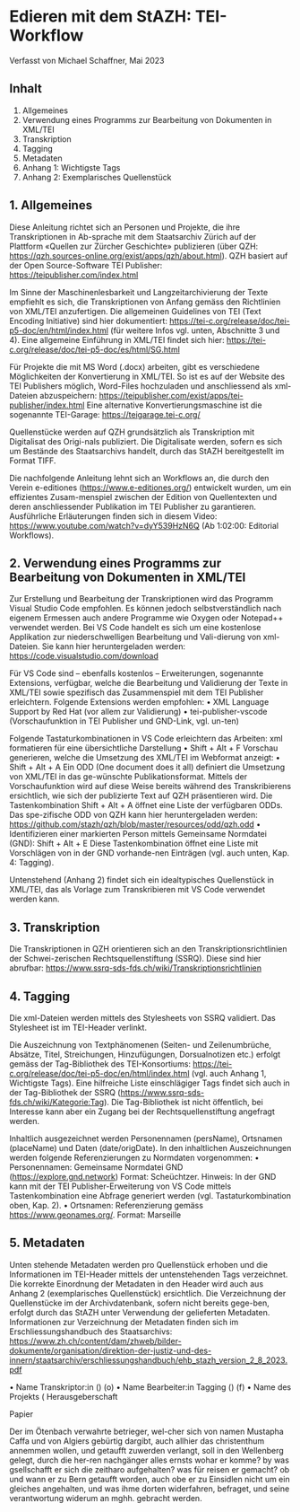 # Edieren mit dem StAZH: TEI-Workflow

Verfasst von Michael Schaffner, Mai 2023

## Inhalt

1. Allgemeines	
2. Verwendung eines Programms zur Bearbeitung von Dokumenten in XML/TEI	
3. Transkription	
4. Tagging	
5. Metadaten	
6. Anhang 1: Wichtigste Tags	
7. Anhang 2: Exemplarisches Quellenstück	



## 1. Allgemeines	

Diese Anleitung richtet sich an Personen und Projekte, die ihre Transkriptionen in Ab-sprache mit dem Staatsarchiv Zürich auf der Plattform «Quellen zur Zürcher Geschichte» publizieren (über QZH: https://qzh.sources-online.org/exist/apps/qzh/about.html). QZH basiert auf der Open Source-Software TEI Publisher: https://teipublisher.com/index.html

Im Sinne der Maschinenlesbarkeit und Langzeitarchivierung der Texte empfiehlt es sich, die Transkriptionen von Anfang gemäss den Richtlinien von XML/TEI anzufertigen. Die allgemeinen Guidelines von TEI (Text Encoding Initiative) sind hier dokumentiert: https://tei-c.org/release/doc/tei-p5-doc/en/html/index.html (für weitere Infos vgl. unten, Abschnitte 3 und 4). Eine allgemeine Einführung in XML/TEI findet sich hier: https://tei-c.org/release/doc/tei-p5-doc/es/html/SG.html

Für Projekte die mit MS Word (.docx) arbeiten, gibt es verschiedene Möglichkeiten der Konvertierung in XML/TEI. So ist es auf der Website des TEI Publishers möglich, Word-Files hochzuladen und anschliessend als xml-Dateien abzuspeichern: https://teipublisher.com/exist/apps/tei-publisher/index.html Eine alternative Konvertierungsmaschine ist die sogenannte TEI-Garage: https://teigarage.tei-c.org/



Quellenstücke werden auf QZH grundsätzlich als Transkription mit Digitalisat des Origi-nals publiziert. Die Digitalisate werden, sofern es sich um Bestände des Staatsarchivs handelt, durch das StAZH bereitgestellt im Format TIFF. 

Die nachfolgende Anleitung lehnt sich an Workflows an, die durch den Verein e-editiones (https://www.e-editiones.org/) entwickelt wurden, um ein effizientes Zusam-menspiel zwischen der Edition von Quellentexten und deren anschliessender Publikation im TEI Publisher zu garantieren. Ausführliche Erläuterungen finden sich in diesem Video: https://www.youtube.com/watch?v=dyY539HzN6Q (Ab 1:02:00: Editorial Workflows).


## 2. Verwendung eines Programms zur Bearbeitung von Dokumenten in XML/TEI	

Zur Erstellung und Bearbeitung der Transkriptionen wird das Programm Visual Studio Code empfohlen. Es können jedoch selbstverständlich nach eigenem Ermessen auch andere Programme wie Oxygen oder Notepad++ verwendet werden. Bei VS Code handelt es sich um eine kostenlose Applikation zur niederschwelligen Bearbeitung und Vali-dierung von xml-Dateien. Sie kann hier heruntergeladen werden: https://code.visualstudio.com/download

Für VS Code sind – ebenfalls kostenlos – Erweiterungen, sogenannte Extensions, verfügbar, welche die Bearbeitung und Validierung der Texte in XML/TEI sowie spezifisch das Zusammenspiel mit dem TEI Publisher erleichtern. 
Folgende Extensions werden empfohlen: 
•	XML Language Support by Red Hat (vor allem zur Validierung)
•	tei-publisher-vscode (Vorschaufunktion in TEI Publisher und GND-Link, vgl. un-ten)

Folgende Tastaturkombinationen in VS Code erleichtern das Arbeiten:
xml formatieren für eine übersichtliche Darstellung
•	Shift + Alt + F
    Vorschau generieren, welche die Umsetzung des XML/TEI im Webformat anzeigt:
•	Shift + Alt + A
    Ein ODD (One document does it all) definiert die Umsetzung von XML/TEI in das ge-wünschte Publikationsformat. Mittels der Vorschaufunktion wird auf diese Weise bereits während des Transkribierens ersichtlich, wie sich der publizierte Text auf QZH präsentieren wird. Die Tastenkombination Shift + Alt + A öffnet eine Liste der verfügbaren ODDs. Das spe-zifische ODD von QZH kann hier heruntergeladen werden: https://github.com/stazh/qzh/blob/master/resources/odd/qzh.odd
•	Identifizieren einer markierten Person mittels Gemeinsame Normdatei (GND):
    Shift + Alt + E
    Diese Tastenkombination öffnet eine Liste mit Vorschlägen von in der GND vorhande-nen Einträgen (vgl. auch unten, Kap. 4: Tagging).

Untenstehend (Anhang 2) findet sich ein idealtypisches Quellenstück in XML/TEI, das als Vorlage zum Transkribieren mit VS Code verwendet werden kann.


## 3. Transkription

Die Transkriptionen in QZH orientieren sich an den Transkriptionsrichtlinien der Schwei-zerischen Rechtsquellenstiftung (SSRQ). Diese sind hier abrufbar: https://www.ssrq-sds-fds.ch/wiki/Transkriptionsrichtlinien

## 4. Tagging 

Die xml-Dateien werden mittels des Stylesheets von SSRQ validiert. Das Stylesheet ist im TEI-Header verlinkt. 

Die Auszeichnung von Textphänomenen (Seiten- und Zeilenumbrüche, Absätze, Titel, Streichungen, Hinzufügungen, Dorsualnotizen etc.) erfolgt gemäss der Tag-Bibliothek des TEI-Konsortiums: https://tei-c.org/release/doc/tei-p5-doc/en/html/index.html (vgl. auch Anhang 1, Wichtigste Tags). Eine hilfreiche Liste einschlägiger Tags findet sich auch in der Tag-Bibliothek der SSRQ (https://www.ssrq-sds-fds.ch/wiki/Kategorie:Tag). Die Tag-Bibliothek ist nicht öffentlich, bei Interesse kann aber ein Zugang bei der Rechtsquellenstiftung angefragt werden.

Inhaltlich ausgezeichnet werden Personennamen (persName), Ortsnamen (placeName) und Daten (date/origDate). In den inhaltlichen Auszeichnungen werden folgende Referenzierungen zu Normdaten vorgenommen: 
•	Personennamen: Gemeinsame Normdatei GND (https://explore.gnd.network)
Format: <persName ref="GND_1089527993">Scheüchtzer</persName>. Hinweis: In der GND kann mit der TEI Publisher-Erweiterung von VS Code mittels Tastenkombination eine Abfrage generiert werden (vgl. Tastaturkombination oben, Kap. 2). 
•	Ortsnamen: Referenzierung gemäss https://www.geonames.org/. Format: <placeName ref="LOC_43.29695_5.38107">Marseille</placeName>


## 5. Metadaten

Unten stehende Metadaten werden pro Quellenstück erhoben und die Informationen im TEI-Header mittels der untenstehenden Tags verzeichnet. Die korrekte Einordnung der Metadaten in den Header wird auch aus Anhang 2 (exemplarisches Quellenstück) ersichtlich.
Die Verzeichnung der Quellenstücke im der Archivdatenbank, sofern nicht bereits gege-ben, erfolgt durch das StAZH unter Verwendung der gelieferten Metadaten. Informationen zur Verzeichnung der Metadaten finden sich im Erschliessungshandbuch des Staatsarchivs: https://www.zh.ch/content/dam/zhweb/bilder-dokumente/organisation/direktion-der-justiz-und-des-innern/staatsarchiv/erschliessungshandbuch/ehb_stazh_version_2_8_2023.pdf

•	Name Transkriptor:in (<resp key="transcript"/>) (o)
•	Name Bearbeiter:in Tagging (<resp key="tagging"/>) (f)
•	Name des Projekts (<title>) (f) 
•	Name Herausgeber:in (<respStmt>) (f) (ohne andere Angabe Staatsarchiv Zü-rich)
•	QZH-ID (<idno>, wird durch StAZH vergeben) (o)
•	Signatur des Quellenstücks inkl. Kürzel Archiv- oder Bibliotheksstandort        (<idno@source>) (o)
•	Editorischer (moderner) Titel des Quellenstücks (<head>) (o)
•	Regest (<summary>) (f)
•	Sprache (<textLang>) (o)
•	Überlieferung (<filiation>) (o)
•	Entstehungszeitraum (<origDate>) (o)
•	Trägermaterial: <material> (o)
•	Schlagwörter: <term> (f)
•	Kommentar zu Quellenstück (in <back>) (f)

Legende:
(o) = Angabe obligatorisch
(f) = Angabe fakultativ


## 6. Anhang 1: Wichtigste Tags

<p>: Absatz 
<pb n="35">: Seitenumbruch unter Angabe der originalen Seitenzahl 
<lb/>: Zeilenumbruch
<head>: Überschrift
<del>: Streichung
<add>: Hinzufügung (mit Attributen @place und ggf. @hand)
<persName>: Personenname
<placeName>: Ortsname
<date>: Datum (mit Attribut @when)
<abbr>: Abkürzung (ggf. mit Attribut @expan) 
<origDate>: Originaldatum des Quellenstücks (mit Attribut @when)



## 7. Anhang 2: Exemplarisches Quellenstück

<?xml version="1.0" encoding="UTF-8"?>
<?xml-model href="https://www.ssrq-sds-fds.ch/tei/TEI_Schema_SSRQ.rng" type="application/xml" schematypens="http://relaxng.org/ns/structure/1.0"?>
<?xml-model href="https://www.ssrq-sds-fds.ch/tei/TEI_Schema_SSRQ.rng" type="application/xml" schematy-pens="http://purl.oclc.org/dsdl/schematron"?>
<?xml-stylesheet type="text/css" href="https://www.ssrq-sds-fds.ch/tei/Textkritik_Version_tei-ssrq.css“?>
<!--<?xml-stylesheet type="text/css" href="https://www.ssrq-sds-fds.ch/tei/Inhalt_Version_tei-ssrq.css"?>-->
<TEI xmlns:xi="http://www.w3.org/2001/XInclude" xmlns="http://www.tei-c.org/ns/1.0"
    xmlns:ssrq="http://ssrq-sds-fds.ch/ns/nonTEI" n="1234" xml:lang="de">
    <teiHeader>
        <fileDesc>
            <titleStmt>
                <respStmt>
                    <persName><!-- Name Transkriptor:in--></persName>
                    <resp key="transcript"/>
                </respStmt>
                <respStmt>
                    <persName><!--Name Bearbeiter:in Tagging --></persName>
                    <resp key="tagging"/>
                </respStmt>
            </titleStmt>
            <publicationStmt>
                <date type="electronic" when="2021-05-01"/>
                <date type="print" when="2018-12-31"/>
            </publicationStmt>
            <seriesStmt xml:id="ssrq-sds-fds">
                <title><!-- Name Projekt--></title>
                <respStmt>
                    <persName><!-- Name Herausgeber:in--></persName>
                    <resp>Herausgeberschaft</resp>
                </respStmt>
                <idno><!-- QZH-ID nach Schema QZH_XXX--></idno>
            </seriesStmt>
            <sourceDesc>
                <msDesc>
                    <msIdentifier>
                        <idno source="<!-- Link zu Quelle in Archivkatalog-->"><!-- Signatur der Quelle--></idno>
                    </msIdentifier>
                    <head><!-- Editorischer Titel des Quellenstücks --></head>
                    <msContents>
                    <summary><!-- Regest--></summary>
                        <msItem>
                            <textLang><!-- Sprache--></textLang>
                            <filiation type="current"><!--Überlieferung --></filiation>
                            <filiation type="original"><origDate when="1706-07-21"/></filiation>
                        </msItem>
                    </msContents>
                    <physDesc>
                        <objectDesc>
                            <supportDesc>
                                <sup-port><material>Papier</material></support>
                                <extent/>
                            </supportDesc>
                        </objectDesc>
                    </physDesc>
                    <history>
                        <origin/>
                    </history>
                </msDesc>
            </sourceDesc>
        </fileDesc>
        <encodingDesc>
            <editorialDecl>
                <p>
                    <ref target="https://www.ssrq-sds-fds.ch/wiki/Transkriptionsrichtlinien"/>
                </p>
            </editorialDecl>
        </encodingDesc>
        <profileDesc> </profileDesc>
        <profileDesc>
            <textClass default="false">
                <keywords scheme="http://www.ssrq-sds-fds.ch/taxonomie">
                    <term ref="key000325"><!-- Schlagwort--></term>
                </keywords>
            </textClass>
            <particDesc default="false"/>
            <settingDesc default="false"/>
        </profileDesc>
    </teiHeader>
    <text>
        <group>
            <text><!-- Editionstext-->
        <body>
        <div>
            <pb n="35" facs="StAZH_B_II_695__S__35_.tif"/>
            <p>
                <lb/>Der im <placeName ref="LOC_47.374444_8.541111">Ötenbach</placeName> verwahrte betrieger, wel-cher
                <lb/>sich von namen <persName>Mustapha Caffa</persName> und von <placeName ref="LOC_36.73225_3.08746">Algiers</placeName>
            <lb/>gebürtig dargibt, auch allhier das christenthum an<lb break="no"/>nemmen wollen, und getaufft zuwerden verlangt,
                <lb/>soll in den <placeName ref="LOC_47.368744_8.542639">Wellenberg</placeName> gelegt, durch die her-ren
            <lb/>nachgänger alles ernsts wohar er komme? by was
            <lb/>gsellschafft er sich die zeitharo aufgehalten?
                <lb/>was für reisen er gemacht? ob und wann er zu <placeNa-me ref="LOC_46.94809_7.44744">Bern</placeName> ge<lb break="no"/>taufft worden, auch obe er zu <placeName ref="LOC_47.12693_8.75345">Einsidlen</placeName> nicht um
            <lb/>ein gleiches angehalten, und was ihme dorten
            <lb/>widerfahren, befraget, und seine verantwortung
            <lb/>widerum an <abbr>mghh.</abbr> gebracht werden.</p></div>
        </body>
                <back>
                <div>
                    <p><!-- Kommentar zum Quellenstück-->
                    </p>
                </div>
                </back>
            </text>
            </group>
    </text>
</TEI>



[1]:	https://teipublisher.com/exist/apps/tei-publisher/doc/documentation.xml?id=installation
[2]:	https://www.java.com/de/download/manual.jsp
[3]:	https://ant.apache.org/bindownload.cgi
[4]:	https://mkyong.com/ant/how-to-install-apache-ant-on-windows/
[5]:	https://www.youtube.com/watch?v=1AU8HqvgHXo
[6]:	https://docs.npmjs.com/downloading-and-installing-node-js-and-npm
[7]:	https://github.com
[8]:	https://www.youtube.com/watch?v=dyY539HzN6Q

[image-1]:	Aufbau-Git-Workflow.drawio.png
[image-2]:	Bildschirmfoto%202022-10-04%20um%2009.31.02.png
[image-3]:	Bildschirmfoto%202022-09-27%20um%2013.14.06.png
[image-4]:	Bildschirmfoto%202022-09-27%20um%2013.16.33.png
[image-5]:	Bildschirmfoto%202022-09-16%20um%2014.01.02.png
[image-6]:	Bildschirmfoto%202022-09-16%20um%2014.01.25.png
[image-7]:	Bildschirmfoto%202022-09-27%20um%2013.18.33.png
[image-8]:	DraggedImage.jpg
[image-9]:	DraggedImage-1.jpg
[image-10]:	DraggedImage-2.jpg
[image-11]:	Bildschirmfoto%202022-10-03%20um%2014.02.05.png
[image-12]:	Bildschirmfoto%202022-10-03%20um%2014.03.08.png
[image-13]:	Bildschirmfoto%202022-10-03%20um%2015.02.30.png
[image-14]:	Bildschirmfoto%202022-10-03%20um%2013.58.10.png
[image-15]:	DraggedImage-3.jpg
[image-16]:	Bildschirmfoto%202022-10-03%20um%2013.58.35.png
[image-17]:	Bildschirmfoto%202022-09-27%20um%2011.25.11.png
[image-18]:	Bildschirmfoto%202022-10-04%20um%2008.53.21.png
[image-19]:	Bildschirmfoto%202022-10-04%20um%2008.53.43.png
[image-20]:	Bildschirmfoto%202022-10-04%20um%2009.33.37.png
[image-21]:	DraggedImage-4.jpg
[image-22]:	DraggedImage-5.jpg
[image-23]:	Bildschirmfoto%202022-10-04%20um%2009.39.39.png
[image-24]:	Bildschirmfoto%202022-09-20%20um%2011.25.30.png
[image-25]:	Bildschirmfoto%202022-09-20%20um%2012.32.04.png
[image-26]:	Bildschirmfoto%202022-09-27%20um%2011.37.39.png
[image-27]:	Bildschirmfoto%202022-09-27%20um%2011.40.41.png
[image-28]:	Bildschirmfoto%202022-09-27%20um%2011.43.06.png
[image-29]:	Bildschirmfoto%202022-09-27%20um%2011.50.13.png
[image-30]:	Bildschirmfoto%202022-09-27%20um%2011.52.04.png
[image-31]:	Bildschirmfoto%202022-09-27%20um%2011.53.41.png
[image-32]:	Bildschirmfoto%202022-09-27%20um%2011.55.37.png
[image-33]:	Bildschirmfoto%202022-10-04%20um%2009.42.26.png
[image-34]:	Bildschirmfoto%202022-09-27%20um%2012.03.19.png
[image-35]:	Bildschirmfoto%202022-10-04%20um%2009.43.31.png